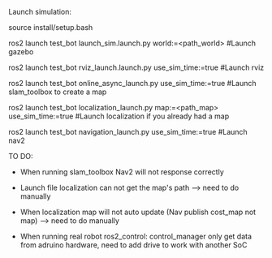 Launch simulation:

  source install/setup.bash
  
  
  ros2 launch test_bot launch_sim.launch.py world:=<path_world>   #Launch gazebo
  
  
  ros2 launch test_bot rviz_launch.launch.py use_sim_time:=true     #Launch rviz
  
  
  ros2 launch test_bot online_async_launch.py use_sim_time:=true  #Launch slam_toolbox to create a map
  
  
  ros2 launch test_bot localization_launch.py map:=<path_map> use_sim_time:=true #Launch localization if you already had a map
  
  
  ros2 launch test_bot navigation_launch.py use_sim_time:=true    #Launch nav2
   
   
   
TO DO: 

  - When running slam_toolbox Nav2 will not response correctly 
  
  - Launch file localization can not get the map's path --> need to do manually
  
  - When localization map will not auto update (Nav publish cost_map not map) --> need to do manually
  
  - When running real robot ros2_control: control_manager only get data from adruino hardware, need to add drive to work with another SoC 



  

